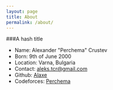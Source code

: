 ```yaml
---
layout: page
title: About
permalink: /about/
---
```

###A hash title
 - Name: Alexander "Perchema" Crustev
 - Born: 9th of June 2000
 - Location: Varna, Bulgaria
 - Contact: <aleks.tcr@gmail.com>
 - Github: [Alaxe][gh-prof]
 - Codeforces: [Perchema][cf-prof]

[gh-prof]: https://github.com/Alaxe "Github profile"
[cf-prof]: http://codeforces.com/profile/perchema "Codeforces profile"
